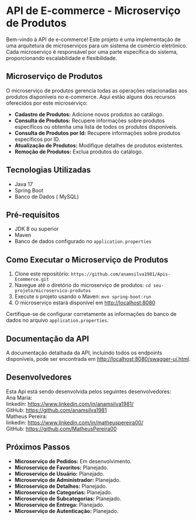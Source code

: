 # API de E-commerce - Microserviço de Produtos

Bem-vindo à API de e-commerce! Este projeto é uma implementação de uma arquitetura de microserviços para um sistema de comércio eletrônico. Cada microserviço é responsável por uma parte específica do sistema, proporcionando escalabilidade e flexibilidade.

## Microserviço de Produtos

O microserviço de produtos gerencia todas as operações relacionadas aos produtos disponíveis no e-commerce. Aqui estão alguns dos recursos oferecidos por este microserviço:

- **Cadastro de Produtos:** Adicione novos produtos ao catálogo.
- **Consulta de Produtos:** Recupere informações sobre produtos específicos ou obtenha uma lista de todos os produtos disponíveis.
- **Consulta de Produtos por Id:** Recupere informações sobre produtos específicos por ID.
- **Atualização de Produtos:** Modifique detalhes de produtos existentes.
- **Remoção de Produtos:** Exclua produtos do catálogo.

## Tecnologias Utilizadas

- Java 17
- Spring Boot
- Banco de Dados ( MySQL)

## Pré-requisitos

- JDK 8 ou superior
- Maven
- Banco de dados configurado no `application.properties`

## Como Executar o Microserviço de Produtos

1. Clone este repositório: `https://github.com/anamsilva1981/Apis-Ecommerce.git`
2. Navegue até o diretório do microserviço de produtos: `cd seu-projeto/microservico-produtos`
3. Execute o projeto usando o Maven: `mvn spring-boot:run`
4. O microserviço estará disponível em [http://localhost:8080](http://localhost:8080)

Certifique-se de configurar corretamente as informações do banco de dados no arquivo `application.properties`.

## Documentação da API

A documentação detalhada da API, incluindo todos os endpoints disponíveis, pode ser encontrada em [http://localhost:8080/swagger-ui.html](http://localhost:8080/swagger-ui.html).

## Desenvolvedores

Esta Api está sendo desenvolvida pelos seguintes desenvolvedores: <br />
Ana Maria: <br />linkedin: https://www.linkedin.com/in/anamsilva1981/ <br />GitHub: https://github.com/anamsilva1981<br />
Matheus Pereira: <br />linkedin: https://www.linkedin.com/in/matheuspereira00/<br /> GitHub: https://github.com/MatheusPereira00

## Próximos Passos

- **Microserviço de Pedidos:** Em desenvolvimento.
- **Microserviço de Favoritos:** Planejado.
- **Microserviço de Usuário:** Planejado.
- **Microserviço de Administrador:** Planejado.
- **Microserviço de Detalhes:** Planejado.
- **Microserviço de Categorias:** Planejado.
- **Microserviço de Subcategorias:** Planejado.
- **Microserviço de Entrega:** Planejado.
- **Microserviço de Autenticação:** Planejado.

